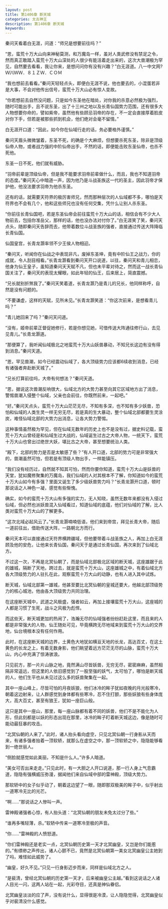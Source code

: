```yaml
---
layout: post
title: 第1406章 断天城
categories: 太古神王
description: 第1406章 断天城
keywords:
---
```


秦问天看着白无涯，问道：“师兄是想要前往吗？”

“恩，蛮荒十万大山向来神秘莫测，和万魔岛一样，虽对人类武修没有禁足之令，然而真正敢踏入蛮荒十万大山深处的人很少有能活着走出来的，这次大兽潮极为罕见，自然要去看看，我让你来，是想问问你有没有兴趣？”白无涯道。八一中文网?  Ｗ㈧ＷＷ．８１ＺＷ．ＣＯＭ

“我也想前去看看。”秦问天轻轻点头，即便白无涯不说，他也要去的，小混蛋若非是大事，不会对他传出信号，蛮荒十万大山必有惊人变故。

“你若想前去自然没问题，只是如今东圣他在暗处，对你我的杀意必然极为强烈，随时可能出手，且不说东圣，出了十三州之地以及长青仙国势力范围，还有很多大人物想要你命的，譬如紫帝，虽然他有些顾忌羽帝的存在，不一定会直接厚着脸皮对你下手，但若是被那些抓到机会，他们绝对会毫不留情。”

白无涯开口道：“因此，如今你在仙域行走的话，务必要格外谨慎。”

秦问天眉头微微皱着，东圣不死，的确是个大麻烦，但想要杀死东圣，除非是顶级仙帝人物，或者战力强的中阶仙帝出手，不然的话，即便能击败东圣仙帝，也杀不死他。

东圣一日不死，他们就有威胁。

“羽帝前辈是顶级仙帝，但是我不能要求羽帝前辈做什么，而且，我也不知道羽帝的态度。”秦问天心中暗道一声，因为他乃是斗战圣族这一代的圣主，因此羽帝才保护他，他没法要求羽帝为他杀东圣。

还有的话，就需要天符界的极厉害师兄，然而那种层次的人仙域都不多，哪怕是天符界也不会有几个，他和这些师兄也没有任何交集，凭什么让别人杀东圣。

“你前往长青仙国吧，若是东圣仙帝会前往蛮荒十万大山的话，相信会有不少大人物前去，包括你准岳父，那样的话，他也没办法对付你了。”白无涯笑了笑，秦问天点头，随即秦问天告辞而去，他带着数位斗战圣族的强者，直接通过传送大阵降临长青仙国。

仙国皇宫，长青龙灏率领不少王侯人物相迎。

“秦问天，听闻你在仙战之中表现非凡，废掉东圣坤，竟有中阶仙王之战力，你的成就，令人刮目相看。”长青龙灏看到秦问天开口说道，以往，秦问天和青儿相恋，他身为仙王皇子，虽知道秦问天天赋不凡，但也未平辈对待之，然而这一战长青仙国关注了，秦问天的表现太耀眼，如此年轻的仙王，后来居上，简直震撼。

“兄长就别折煞我了。”秦问天笑着道，长青龙灏乃是青儿的兄长，他同样称呼，自然是没有问题的。

“不要谦虚，这样的天赋，见所未见。”长青龙灏笑道：“你这次前来，是想看青儿吗？”

“青儿她回来了吗？”秦问天问道。

“没有，姬帝前辈正督促她修行，若是你想见她，可借传送大阵通往修行山，去见见青儿。”长青龙灏道。

“那便算了，我听闻仙域极北之地蛮荒十万大山妖兽暴动，不知兄长这边有没有得到消息。”秦问天道。

“恩，罕见兽潮，如今已经震动仙域了，各大顶级势力应该都6续收到消息，已经有诸强者奔赴断天城了。”

“兄长打算前往吗，大帝有何想法？”秦问天道。

“恩，据说这次兽潮反响很大，仙域北方的大势力甚至向其它区域地方出了消息，警惕兽潮入侵整个仙域，父亲也会前往，你既然前来，一起吧。”

“好。”秦问天点头，蛮荒十万大山茫茫无尽，不知有多深，也不知有多少妖兽，恐怕和仙域的人类生灵一样无穷无尽，若是真的生大暴动，整个仙域北部都要生灵涂炭，难怪仙域北部的大势力出消息，让各大势力警惕。

这种事情虽然极为罕见，但在仙域无数年的历史上也不是没有过，据史料记载，蛮荒十万大山曾经是和仙域生过大战的，仙域诞生过古之大帝人物，一统天下，蛮荒十万大山也曾出过绝世大妖，堪比古之大帝，甚至想要统治人类。

“殿下，北部的势力是否是太敏感了些？”有人开口道，北部的势力可是非常强大的，兽潮虽然可怕，但若是有顶级人物出手，一样能镇压。

“我们没有经历过，自然就不知其可怕，然而你要你知道，蛮荒十万大山是妖兽的天堂，犹如魔修聚集的万魔岛，我们仙域的人对其根本不了解，你知道如今的蛮荒十万大山如今有多强？里面又诞生了多少级妖兽势力吗？”长青龙灏开口道，顿时那说话之人神色一凝，感觉有些惭愧。

确实，如今的蛮荒十万大山有多强的实力，无人知晓，虽然无数年来都没有入侵过仙域，但必然也派妖兽混入仙域看过，知道仙域的底蕴，他们对仙域的了解，比人类对蛮荒十万大山的了解更多。

“这次北域必起风云了。”长青龙灏喃喃低语，他们来到帝宫，拜见长青大帝，随后一道前往出，借助传送大阵，一路朝北方而行。

秦问天本可以直接通过天符界横跨疆域，但他要带着斗战圣族之人，再加上白无涯顾及他的安危，让他来长青仙国，秦问天于是通过长青仙国，再次来到了仙域北方。

不过这一次，不再是北冥仙朝了，而是仙域北部极北区域的断天城，这座雄踞于此的雄城，隔断了天地，跨过去，就是蛮荒十万大山，这座雄城之中，有着仙域北方各大顶级势力的人驻扎在此，观察蛮荒十万大山的动静，也有人进入其中试炼。

断天城，仙域北部第一雄城，他甚至要比北冥仙朝的皇城还要大，他越北部顶级势力的核心城池，他由各大顶级势力共同治理。

在这座断天城中，武道之风极盛，强者如云，再加上接壤蛮荒十万大山，这座城的人都是习惯了生死，战斗之风极为彪悍。

而这些天，断天城更加的热闹了，浩瀚无尽的仙域强者纷纷赶赴这里，而且来的人都是非常强大的人物，仙王随处可见，毕竟横跨无尽地域来到蛮荒十万大山的交界地，仙台境根本没有任何作用。

此时，在这座断天城的边界，土黄色大地犹如横亘天地的长龙，高达百丈，在这土黄色的长龙之上，有着无数身影，他们眺望着远方茫茫无尽的山脉，蛮荒十万大山，内心中充满了惊涛骇浪。

只见前方，那一片片山脉之地，竟然满山尽皆妖兽，无穷无尽，密密麻麻，虽然相隔非常遥远，但这里的人依旧感觉到了一股至强的妖气，太可怕了，哪怕是断天城的人，他们生平也从未见过这么多的妖兽聚集在一起。

其中一座山峰上，尽皆可怕的月夜妖狼，他们冰冷的眸子犹如夜晚的月光般寒冷，朝着这边射来，让人群感觉到身体都有些寒冷，忍不住打颤，那些妖狼有些身体庞大，高大百丈，甚至有狼王，犹如一座巨山般。

这只是其中一座山，那里，每一座山脉都有着不同的妖兽，他们不是不能化为人形，但此刻都是以妖的形态出现在那里，冰冷的眸子盯着断天城这边，像是随时可能动最狂暴的攻击。

“北冥仙朝的人来了。”此时，诸人抬头看向虚空，只见北冥仙朝一行身影从天而来，有诸多强者抬着一顶软轿，就那么在虚空之中，那一顶软轿之中，隐隐能够看到一绝世丽人。

“侧脸就感觉如此美丽，不知是什么人。”许多人暗道。

“美女可否出来走走。”只见此时，有一大胆之人开口说道，那一行人身上气息霸道，隐隐有强横威压弥漫，据闻他们来自仙域中部的雷神殿，顶级大势力。

那软轿中的女子似乎动了，朝着这边望了一眼，随即那双极美的眸子中，似乎射出一道寒冷无比的光芒。

“啊……”那说话之人惨叫一声。

雷神殿诸强者心惊，有人抬头道：“北冥仙朝的朋友未免太过分了些。”

“谁再多嘴轻薄，杀。”软轿中传来一道寒冷至极的声音。

“你……”雷神殿的人愤怒道。

“你们雷神殿还是老实一点，北冥仙朝历史第一天才北冥幽皇，又岂是你们能惹的。”有缥缈之声传出，诸人心颤不已，竟然是北冥仙朝第一美女北冥幽皇公主她到了吗，难怪如此威势了。

“幽皇，好久不见。”只见一行身影迈步而来，同样是仙域北方之人。

“是裴清，曾经北冥仙朝的历史第一天才，后来被幽皇公主越。”看到这说话之人诸人目光一闪，这两人站在一起，光彩夺目，还真是神仙眷侣。

北冥幽皇淡淡的应了声，没有说什么，显得很是冷漠，让人隐隐觉得，北冥幽皇似乎对裴清没什么感觉。
